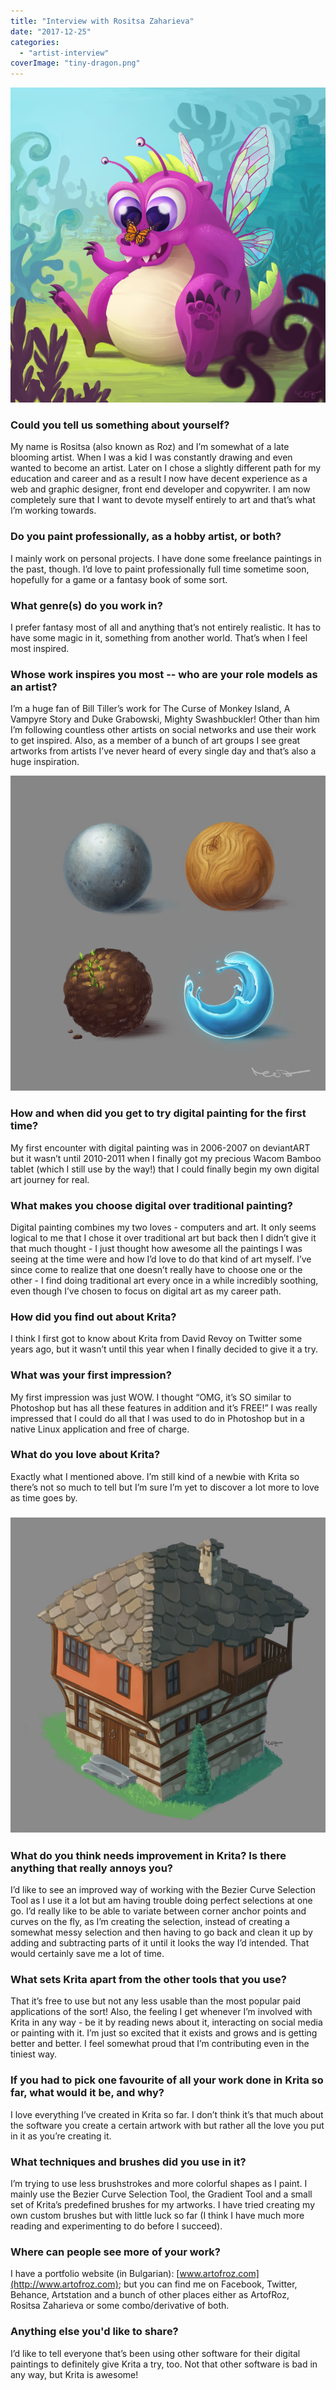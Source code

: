 ```yaml
---
title: "Interview with Rositsa Zaharieva"
date: "2017-12-25"
categories: 
  - "artist-interview"
coverImage: "tiny-dragon.png"
---
```


![](images/tiny-dragon.png)

### Could you tell us something about yourself?

My name is Rositsa (also known as Roz) and I’m somewhat of a late blooming artist. When I was a kid I was constantly drawing and even wanted to become an artist. Later on I chose a slightly different path for my education and career and as a result I now have decent experience as a web and graphic designer, front end developer and copywriter. I am now completely sure that I want to devote myself entirely to art and that’s what I’m working towards.

### Do you paint professionally, as a hobby artist, or both?

I mainly work on personal projects. I have done some freelance paintings in the past, though. I’d love to paint professionally full time sometime soon, hopefully for a game or a fantasy book of some sort.

### What genre(s) do you work in?

I prefer fantasy most of all and anything that’s not entirely realistic. It has to have some magic in it, something from another world. That’s when I feel most inspired.

### Whose work inspires you most -- who are your role models as an artist?

I’m a huge fan of Bill Tiller’s work for The Curse of Monkey Island, A Vampyre Story and Duke Grabowski, Mighty Swashbuckler! Other than him I’m following countless other artists on social networks and use their work to get inspired. Also, as a member of a bunch of art groups I see great artworks from artists I’ve never heard of every single day and that’s also a huge inspiration.

![](images/material-1.png)

### How and when did you get to try digital painting for the first time?

My first encounter with digital painting was in 2006-2007 on deviantART but it wasn’t until 2010-2011 when I finally got my precious Wacom Bamboo tablet (which I still use by the way!) that I could finally begin my own digital art journey for real.

### What makes you choose digital over traditional painting?

Digital painting combines my two loves - computers and art. It only seems logical to me that I chose it over traditional art but back then I didn’t give it that much thought - I just thought how awesome all the paintings I was seeing at the time were and how I’d love to do that kind of art myself. I’ve since come to realize that one doesn’t really have to choose one or the other - I find doing traditional art every once in a while incredibly soothing, even though I’ve chosen to focus on digital art as my career path.

### How did you find out about Krita?

I think I first got to know about Krita from David Revoy on Twitter some years ago, but it wasn’t until this year when I finally decided to give it a try.

### What was your first impression?

My first impression was just WOW. I thought “OMG, it’s SO similar to Photoshop but has all these features in addition and it’s FREE!” I was really impressed that I could do all that I was used to do in Photoshop but in a native Linux application and free of charge.

### What do you love about Krita?

Exactly what I mentioned above. I’m still kind of a newbie with Krita so there’s not so much to tell but I’m sure I’m yet to discover a lot more to love as time goes by.

### ![](images/isometrichna-vyzrojdenska-kyshta-1_003-1700.png)

### What do you think needs improvement in Krita? Is there anything that really annoys you?

I’d like to see an improved way of working with the Bezier Curve Selection Tool as I use it a lot but am having trouble doing perfect selections at one go. I’d really like to be able to variate between corner anchor points and curves on the fly, as I’m creating the selection, instead of creating a somewhat messy selection and then having to go back and clean it up by adding and subtracting parts of it until it looks the way I’d intended. That would certainly save me a lot of time.

### What sets Krita apart from the other tools that you use?

That it’s free to use but not any less usable than the most popular paid applications of the sort! Also, the feeling I get whenever I’m involved with Krita in any way - be it by reading news about it, interacting on social media or painting with it. I’m just so excited that it exists and grows and is getting better and better. I feel somewhat proud that I’m contributing even in the tiniest way.

### If you had to pick one favourite of all your work done in Krita so far, what would it be, and why?

I love everything I’ve created in Krita so far. I don’t think it’s that much about the software you create a certain artwork with but rather all the love you put in it as you’re creating it.

### What techniques and brushes did you use in it?

I’m trying to use less brushstrokes and more colorful shapes as I paint. I mainly use the Bezier Curve Selection Tool, the Gradient Tool and a small set of Krita’s predefined brushes for my artworks. I have tried creating my own custom brushes but with little luck so far (I think I have much more reading and experimenting to do before I succeed).

### Where can people see more of your work?

I have a portfolio website (in Bulgarian): [www.artofroz.com](http://www.artofroz.com); but you can find me on Facebook, Twitter, Behance, Artstation and a bunch of other places either as ArtofRoz, Rositsa Zaharieva or some combo/derivative of both.

### Anything else you'd like to share?

I’d like to tell everyone that’s been using other software for their digital paintings to definitely give Krita a try, too. Not that other software is bad in any way, but Krita is awesome!

